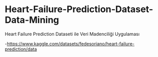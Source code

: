 # Heart-Failure-Prediction-Dataset-Data-Mining
Heart Failure Prediction Dataseti ile Veri Madenciliği  Uygulaması

-https://www.kaggle.com/datasets/fedesoriano/heart-failure-prediction/data
